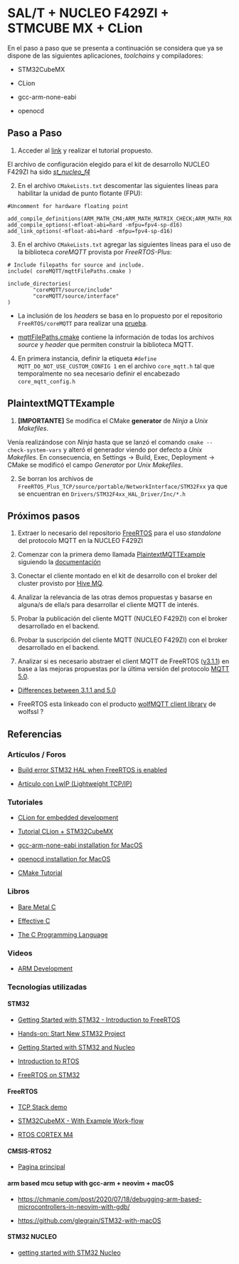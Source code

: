 # SAL/T + NUCLEO F429ZI + STMCUBE MX + CLion

En el paso a paso que se presenta a continuación se considera que ya se dispone de las siguientes aplicaciones, *toolchains* y compiladores:

* STM32CubeMX 

* CLion

* gcc-arm-none-eabi

* openocd


## Paso a Paso

1. Acceder al [link](https://www.jetbrains.com/help/clion/embedded-development.html) y realizar el tutorial propuesto.

El archivo de configuración elegido para el kit de desarrollo NUCLEO F429ZI ha sido [*st_nucleo_f4*](https://github.com/openocd-org/openocd/blob/master/tcl/board/st_nucleo_f4.cfg)

2. En el archivo `CMakeLists.txt` descomentar las siguientes líneas para habilitar la unidad de punto flotante (FPU):


```
#Uncomment for hardware floating point

add_compile_definitions(ARM_MATH_CM4;ARM_MATH_MATRIX_CHECK;ARM_MATH_ROUNDING)
add_compile_options(-mfloat-abi=hard -mfpu=fpv4-sp-d16)
add_link_options(-mfloat-abi=hard -mfpu=fpv4-sp-d16)
```

3. En el archivo `CMakeLists.txt` agregar las siguientes líneas para el uso de la biblioteca *coreMQTT* provista por *FreeRTOS-Plus*:

```
# Include filepaths for source and include.
include( coreMQTT/mqttFilePaths.cmake )

include_directories(
        "coreMQTT/source/include"
        "coreMQTT/source/interface"
)
```

* La inclusión de los *headers* se basa en lo propuesto por el repositorio `FreeRTOS/coreMQTT` para realizar una [prueba](https://github.com/FreeRTOS/coreMQTT/blob/main/test/CMakeLists.txt).

* [mqttFilePaths.cmake](https://github.com/FreeRTOS/coreMQTT/blob/main/mqttFilePaths.cmake) contiene la información de todas los archivos *source* y *header* que permiten construir la biblioteca MQTT.


4. En primera instancia, definir la etiqueta `#define MQTT_DO_NOT_USE_CUSTOM_CONFIG 1` en el archivo `core_mqtt.h` tal que temporalmente no sea necesario definir el encabezado `core_mqtt_config.h` 


## PlaintextMQTTExample

1. **[IMPORTANTE]** Se modifica el CMake **generator** de *Ninja* a *Unix Makefiles*. 

Venía realizándose con *Ninja* hasta que se lanzó el comando `cmake --check-system-vars` y alteró el generador viendo por defecto a *Unix Makefiles*. En consecuencia, en Settings -> Build, Exec, Deployment -> CMake se modificó el campo *Generator* por *Unix Makefiles*.

2. Se borran los archivos de `FreeRTOS_Plus_TCP/source/portable/NetworkInterface/STM32Fxx` ya que se encuentran en `Drivers/STM32F4xx_HAL_Driver/Inc/*.h`



## Próximos pasos

1. Extraer lo necesario del repositorio [FreeRTOS](https://github.com/FreeRTOS/FreeRTOS) para el uso *standalone* del protocolo MQTT en la NUCLEO F429ZI

2. Comenzar con la primera demo llamada [PlaintextMQTTExample](https://github.com/FreeRTOS/FreeRTOS/blob/main/FreeRTOS-Plus/Demo/coreMQTT_Windows_Simulator/MQTT_Plain_Text/DemoTasks/PlaintextMQTTExample.c) siguiendo la [documentación](https://www.freertos.org/mqtt/basic-mqtt-example.html)

3. Conectar el cliente montado en el kit de desarrollo con el broker del cluster provisto por [Hive MQ](https://console.hivemq.cloud/).

4. Analizar la relevancia de las otras demos propuestas y basarse en alguna/s de ella/s para desarrollar el cliente MQTT de interés. 

5. Probar la publicación del cliente MQTT (NUCLEO F429ZI) con el broker desarrollado en el backend.

6. Probar la suscripción del cliente MQTT (NUCLEO F429ZI) con el broker desarrollado en el backend.

7. Analizar si es necesario abstraer el client MQTT de FreeRTOS ([v3.1.1](https://www.freertos.org/mqtt/index.html)) en base a las mejoras propuestas por la última versión del protocolo [MQTT 5.0](https://docs.oasis-open.org/mqtt/mqtt/v5.0/).

+ [Differences between 3.1.1 and 5.0](https://github.com/mqtt/mqtt.org/wiki/Differences-between-3.1.1-and-5.0)

+ FreeRTOS esta linkeado con el producto [wolfMQTT client library](https://www.wolfssl.com/products/wolfmqtt/) de wolfssl ?


## Referencias

### Artículos / Foros

- [Build error STM32 HAL when FreeRTOS is enabled](https://youtrack.jetbrains.com/issue/CPP-18629/Build-error-STM32-HAL-when-FreeRTOS-is-enabled)

- [Artículo con LwIP (Lightweight TCP/IP)](https://m.blog.naver.com/eziya76/221938551688)


### Tutoriales

- [CLion for embedded development](https://www.jetbrains.com/help/clion/embedded-overview.html)

- [Tutorial CLion + STM32CubeMX](https://www.jetbrains.com/help/clion/embedded-development.html)

- [gcc-arm-none-eabi installation for MacOS](https://gist.github.com/joegoggins/7763637)

- [openocd installation for MacOS](https://formulae.brew.sh/formula/open-ocd)

- [CMake Tutorial](https://cmake.org/cmake/help/latest/guide/tutorial/index.html)

### Libros


- [Bare Metal C](https://nostarch.com/bare-metal-c)

- [Effective C](https://nostarch.com/Effective_C)

- [The C Programming Language](https://fr.wikipedia.org/wiki/The_C_Programming_Language)


### Videos

- [ARM Development](https://www.youtube.com/playlist?list=PLfByYz-5078aJuy57IaiLleK4M12BZwup)


### Tecnologías utilizadas

#### STM32

+ [Getting Started with STM32 - Introduction to FreeRTOS](https://www.digikey.com/en/maker/projects/getting-started-with-stm32-introduction-to-freertos/ad275395687e4d85935351e16ec575b1#:~:text=FreeRTOS%20is%20a%20free%20and,provides%20regular%20maintenance%20and%20support.)

+ [Hands-on: Start New STM32 Project](https://github.com/ethanhuanginst/STM32CubeIDE-Workshop-2019/tree/master/hands-on/01_Start)

+ [Getting Started with STM32 and Nucleo](https://youtube.com/playlist?list=PLEBQazB0HUyRYuzfi4clXsKUSgorErmBv)

+ [Introduction to RTOS](https://youtube.com/playlist?list=PLEBQazB0HUyQ4hAPU1cJED6t3DU0h34bz)


+ [FreeRTOS on STM32](https://youtube.com/playlist?list=PLnMKNibPkDnFeFV4eBfDQ9e5IrGL_dx1Q)


#### FreeRTOS


- [TCP Stack demo](https://www.freertos.org/FreeRTOS-Plus/FreeRTOS_Plus_TCP/TCP_Networking_Tutorial_Adding_Source_Files.html)

- [STM32CubeMX - With Example Work-flow](https://www.freertos.org/FreeRTOS-Plus/BSP_Solutions/ST/STM32CubeMX.html)

- [RTOS CORTEX M4](https://www.freertos.org/RTOS-Cortex-M3-M4.html)

#### CMSIS-RTOS2

- [Pagina principal](https://www.keil.com/pack/doc/CMSIS/RTOS2/html/rtos_api2.html)


#### arm based mcu setup with gcc-arm + neovim + macOS

- https://chmanie.com/post/2020/07/18/debugging-arm-based-microcontrollers-in-neovim-with-gdb/

- https://github.com/glegrain/STM32-with-macOS


#### STM32 NUCLEO

- [getting started with STM32 Nucleo](https://www.open-electronics.org/lets-code-with-stm32-nucleo/)































